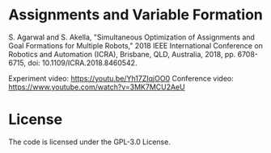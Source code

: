 # Assignments and Variable Formation

S. Agarwal and S. Akella, "Simultaneous Optimization of Assignments and Goal Formations for Multiple Robots," 2018 IEEE International Conference on Robotics and Automation (ICRA), Brisbane, QLD, Australia, 2018, pp. 6708-6715, doi: 10.1109/ICRA.2018.8460542.

Experiment video: https://youtu.be/Yh17ZIqjOO0
Conference video: https://www.youtube.com/watch?v=3MK7MCU2AeU

# License
The code is licensed under the GPL-3.0 License.
